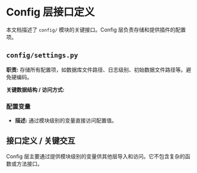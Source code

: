 # Config 层接口定义

本文档描述了 `config/` 模块的关键接口。Config 层负责存储和提供插件的配置项。

## `config/settings.py`

**职责:** 存储所有配置项，如数据库文件路径、日志级别、初始数据文件路径等。避免硬编码。

**关键数据结构 / 访问方式:**

### 配置变量

*   **描述:** 通过模块级别的变量直接访问配置值。

## 接口定义 / 关键交互

Config 层主要通过提供模块级别的变量供其他层导入和访问。它不包含复杂的函数或方法接口。 